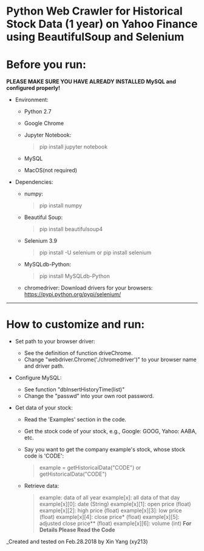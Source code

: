 # Python Web Crawler for Historical Stock Data (1 year) on Yahoo Finance using BeautifulSoup and Selenium

# Before you run:
  **PLEASE MAKE SURE YOU HAVE ALREADY INSTALLED MySQL and configured properly!**
  * Environment:
    + Python 2.7
    + Google Chrome
    + Jupyter Notebook:
      > pip install jupyter notebook

    + MySQL
    + MacOS(not required)

  * Dependencies:
    + numpy:
      > pip install numpy

    + Beautiful Soup:
      > pip install beautifulsoup4

    + Selenium 3.9
      > pip install -U selenium
        or
      > pip install selenium

    + MySQLdb-Python:
      > pip install MySQLdb-Python

    + chromedriver:
      Download drivers for your browsers: https://pypi.python.org/pypi/selenium/

--------------------------------------------------------------------------------

# How to customize and run:
  * Set path to your browser driver:
    - See the definition of function driveChrome.
    - Change "webdriver.Chrome('./chromedriver')" to your browser name and driver path.

  * Configure MySQL:
    - See function "dbInsertHistoryTime(list)"
    - Change the "passwd" into your own root password.

  * Get data of your stock:
    - Read the 'Examples' section in the code.
    - Get the stock code of your stock, e.g., Google: GOOG, Yahoo: AABA, etc.
    - Say you want to get the company example's stock, whose stock code is 'CODE':
      > example = getHistoricalData("CODE")
      or
      > getHistoricalData("CODE")

    - Retrieve data:
      > example: data of all year
        example[x]: all data of that day
        example[x][0]: date (String)
        example[x][1]: open price (float)
        example[x][2]: high price (float)
        example[x][3]: low price (float)
        example[x][4]: close price* (float)
        example[x][5]: adjusted close price** (float)
        example[x][6]: volume (int)
    **For Details Please Read the Code**

_Created and tested on Feb.28.2018 by Xin Yang (xy213)
